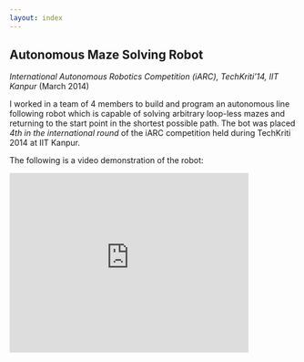 ```yaml
---
layout: index
---
```


## Autonomous Maze Solving Robot

_International Autonomous Robotics Competition (iARC), TechKriti’14, IIT Kanpur_ (March 2014)

I worked in a team of 4 members to build and program an autonomous line following robot which is capable of solving arbitrary loop-less mazes and returning to the start point in the shortest possible path.
The bot was placed _4th in the international round_ of the iARC competition held during TechKriti 2014 at IIT Kanpur.

The following is a video demonstration of the robot:
<iframe width="420" height="315" src="https://www.youtube.com/embed/UywTajaPClM" frameborder="0" allowfullscreen></iframe>